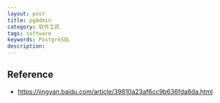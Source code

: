 ```yaml
---
layout: post
title: pgAdmin
category: 软件工具
tags: software
keywords: PostgreSQL
description: 
---
```



## Reference

* <https://jingyan.baidu.com/article/39810a23af6cc9b636fda6da.html>